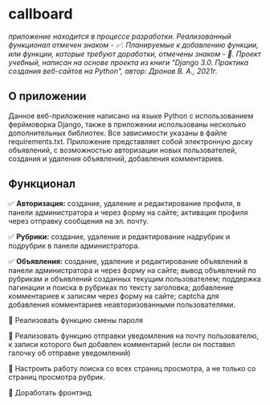# callboard 
*приложение находится в процессе разработки. 
Реализованный функционал отмечен знаком - :white_check_mark:. 
Планируемые к добавлению функции, или функции, которые требуют доработки, отмечены знаком - :black_square_button:.
Проект учебный, написан на основе проекта из книги "Django 3.0. Практика создания веб-сайтов на Python", автор: Дронов В. А., 2021г.*

## О приложении
  Данное веб-приложение написано на языке Python с использованием ферймоворка Django, также в приложении использованы несколько дополнительных библиотек. Все зависимости 
  указаны в файле requirements.txt. 
  Приложение представляет собой электронную доску объявлений, с возможностью авторизации новых пользователей, создания и удаления объявлений, добавления комментариев. 
  
## Функционал
  :white_check_mark: **Авторизация:** создание, удаление и редактирование профиля, в панели администратора и через форму на сайте;
                                      активация профиля через отправку сообщения на эл. почту.
                                      
  :white_check_mark: **Рубрики:** создание, удаление и редактирование надрубрик и подрубрик в панели администратора.
  
  :white_check_mark: **Объявления:** создание, удаление и редактирование объявлений в панели администратора и через форму на сайте;
                                    вывод объявлений по рубрикам и объявлений созданных текущим пользователем;
                                    поддержка пагинации и поиска в рубриках по тексту заголовка;
                                    добавление комментариев к записям через форму на сайте;
                                    captcha для добавления комментариев неавторизованными пользователями.
                                    
  :black_square_button: Реализовать функцию смены пароля 
 
  :black_square_button: Реализовать функцию отправки уведомления на почту пользователю, к записи которого был добавлен комментарий (если он поставил галочку об отправке 
                        уведомлений)
                        
  :black_square_button: Настроить работу поиска со всех страниц просмотра, а не только со страниц просмотра рубрик. 
  
  :black_square_button: Доработать фронтэнд 

